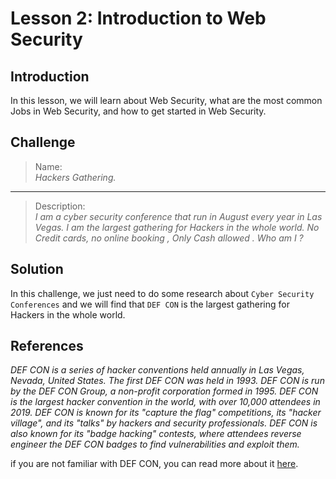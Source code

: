 # Lesson 2: Introduction to Web Security

## Introduction

In this lesson, we will learn about Web Security, what are the most common Jobs in Web Security, and how to get started in Web Security.

## Challenge

> Name:\
> *Hackers Gathering.*
---
> Description:\
> *I am a cyber security conference that run in August every year in Las Vegas. I am the largest gathering for Hackers in the whole world. No Credit cards, no online booking , Only Cash allowed . Who am I ?*

## Solution

In this challenge, we just need to do some research about `Cyber Security Conferences` and we will find that `DEF CON` is the largest gathering for Hackers in the whole world.

## References

*DEF CON is a series of hacker conventions held annually in Las Vegas, Nevada, United States. The first DEF CON was held in 1993. DEF CON is run by the DEF CON Group, a non-profit corporation formed in 1995. DEF CON is the largest hacker convention in the world, with over 10,000 attendees in 2019. DEF CON is known for its "capture the flag" competitions, its "hacker village", and its "talks" by hackers and security professionals. DEF CON is also known for its "badge hacking" contests, where attendees reverse engineer the DEF CON badges to find vulnerabilities and exploit them.*

if you are not familiar with DEF CON, you can read more about it [here](https://en.wikipedia.org/wiki/DEF_CON).
